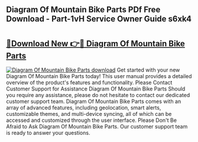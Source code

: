 ## Diagram Of Mountain Bike Parts PDf Free Download - Part-1vH Service Owner Guide s6xk4

# <h2><a href="http://dfk27nz.blite.top/?on=Diagram+Of+Mountain+Bike+Parts">🔗Download New 👉🔴 Diagram Of Mountain Bike Parts</a></h2>

[![Diagram Of Mountain Bike Parts download](https://i.imgur.com/lujVjoI.png)](http://dfk27nz.blite.top/?on=Diagram+Of+Mountain+Bike+Parts)
Get started with your new Diagram Of Mountain Bike Parts today! This user manual provides a detailed overview of the product's features and functionality. Please Contact Customer Support for Assistance Diagram Of Mountain Bike Parts Should you require any assistance, please do not hesitate to contact our dedicated customer support team. Diagram Of Mountain Bike Parts comes with an array of advanced features, including geolocation, smart alerts, customizable themes, and multi-device syncing, all of which can be accessed and customized through the user interface. Please Don't Be Afraid to Ask Diagram Of Mountain Bike Parts. Our customer support team is ready to answer your questions.
